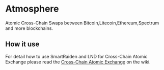 # Atmosphere

Atomic Cross-Chain Swaps between Bitcoin,Litecoin,Ethereum,Spectrum and more blockchains.

## How it use

For detail how to use SmartRaiden and LND for Cross-Chain Atomic Exchange please read the [Cross-Chain Atomic Exchange](https://github.com/SmartMeshFoundation/Atmosphere/wiki/%5BChinese%5DCross-Chain-Atomic-Exchange) on the wiki.
